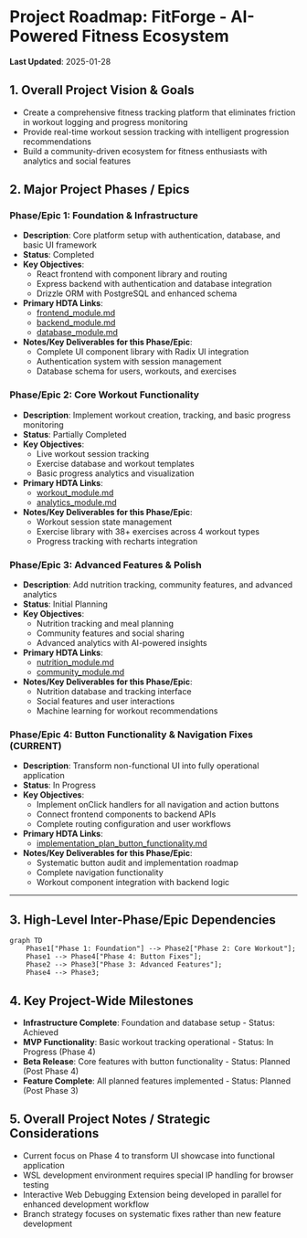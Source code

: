 # Project Roadmap: FitForge - AI-Powered Fitness Ecosystem

**Last Updated**: 2025-01-28

## 1. Overall Project Vision & Goals
*   Create a comprehensive fitness tracking platform that eliminates friction in workout logging and progress monitoring
*   Provide real-time workout session tracking with intelligent progression recommendations
*   Build a community-driven ecosystem for fitness enthusiasts with analytics and social features

## 2. Major Project Phases / Epics

### Phase/Epic 1: Foundation & Infrastructure
*   **Description**: Core platform setup with authentication, database, and basic UI framework
*   **Status**: Completed
*   **Key Objectives**:
    *   React frontend with component library and routing
    *   Express backend with authentication and database integration
    *   Drizzle ORM with PostgreSQL and enhanced schema
*   **Primary HDTA Links**: 
    *   [frontend_module.md](memory-bank/frontend_module.md)
    *   [backend_module.md](memory-bank/backend_module.md)
    *   [database_module.md](memory-bank/database_module.md)
*   **Notes/Key Deliverables for this Phase/Epic**:
    *   Complete UI component library with Radix UI integration
    *   Authentication system with session management
    *   Database schema for users, workouts, and exercises

### Phase/Epic 2: Core Workout Functionality
*   **Description**: Implement workout creation, tracking, and basic progress monitoring
*   **Status**: Partially Completed
*   **Key Objectives**:
    *   Live workout session tracking
    *   Exercise database and workout templates
    *   Basic progress analytics and visualization
*   **Primary HDTA Links**: 
    *   [workout_module.md](memory-bank/workout_module.md)
    *   [analytics_module.md](memory-bank/analytics_module.md)
*   **Notes/Key Deliverables for this Phase/Epic**:
    *   Workout session state management
    *   Exercise library with 38+ exercises across 4 workout types
    *   Progress tracking with recharts integration

### Phase/Epic 3: Advanced Features & Polish
*   **Description**: Add nutrition tracking, community features, and advanced analytics
*   **Status**: Initial Planning
*   **Key Objectives**:
    *   Nutrition tracking and meal planning
    *   Community features and social sharing
    *   Advanced analytics with AI-powered insights
*   **Primary HDTA Links**: 
    *   [nutrition_module.md](memory-bank/nutrition_module.md)
    *   [community_module.md](memory-bank/community_module.md)
*   **Notes/Key Deliverables for this Phase/Epic**:
    *   Nutrition database and tracking interface
    *   Social features and user interactions
    *   Machine learning for workout recommendations

### Phase/Epic 4: Button Functionality & Navigation Fixes (CURRENT)
*   **Description**: Transform non-functional UI into fully operational application
*   **Status**: In Progress
*   **Key Objectives**:
    *   Implement onClick handlers for all navigation and action buttons
    *   Connect frontend components to backend APIs
    *   Complete routing configuration and user workflows
*   **Primary HDTA Links**: 
    *   [implementation_plan_button_functionality.md](memory-bank/implementation_plan_button_functionality.md)
*   **Notes/Key Deliverables for this Phase/Epic**:
    *   Systematic button audit and implementation roadmap
    *   Complete navigation functionality
    *   Workout component integration with backend logic

---

## 3. High-Level Inter-Phase/Epic Dependencies
```mermaid
graph TD
    Phase1["Phase 1: Foundation"] --> Phase2["Phase 2: Core Workout"];
    Phase1 --> Phase4["Phase 4: Button Fixes"];
    Phase2 --> Phase3["Phase 3: Advanced Features"];
    Phase4 --> Phase3;
```

## 4. Key Project-Wide Milestones
*   **Infrastructure Complete**: Foundation and database setup - Status: Achieved
*   **MVP Functionality**: Basic workout tracking operational - Status: In Progress (Phase 4)
*   **Beta Release**: Core features with button functionality - Status: Planned (Post Phase 4)
*   **Feature Complete**: All planned features implemented - Status: Planned (Post Phase 3)

## 5. Overall Project Notes / Strategic Considerations
*   Current focus on Phase 4 to transform UI showcase into functional application
*   WSL development environment requires special IP handling for browser testing
*   Interactive Web Debugging Extension being developed in parallel for enhanced development workflow
*   Branch strategy focuses on systematic fixes rather than new feature development